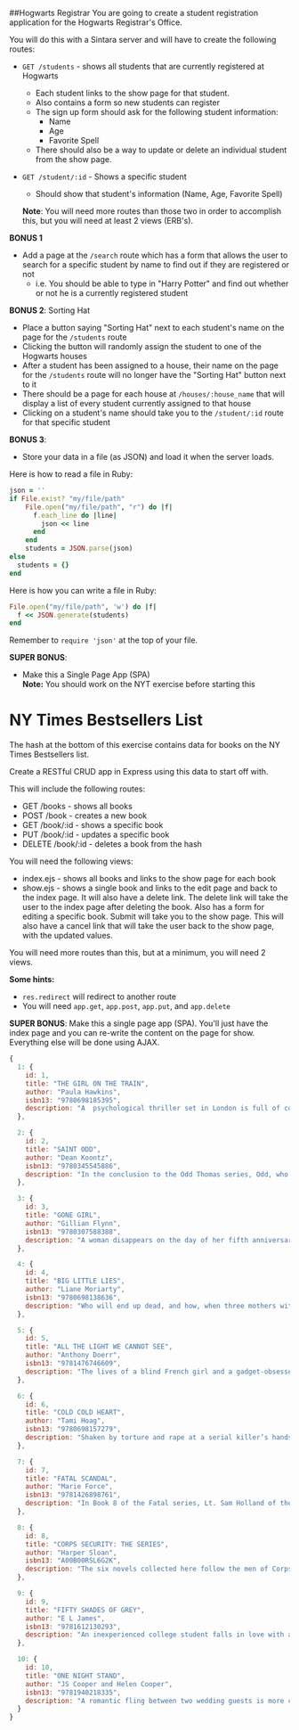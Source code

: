 ##Hogwarts Registrar
You are going to create a student registration application for the Hogwarts Registrar's Office.

You will do this with a Sintara server and will have to create the following routes:
- `GET /students` - shows all students that are currently registered at Hogwarts
  - Each student links to the show page for that student.
  - Also contains a form so new students can register
  - The sign up form should ask for the following student information:
    - Name
    - Age
    - Favorite Spell
  - There should also be a way to update or delete an individual student from the show page.
- `GET /student/:id` - Shows a specific student
  - Should show that student's information (Name, Age, Favorite Spell)

  **Note**: You will need more routes than those two in order to accomplish this, but you will need at least 2 views (ERB's).

**BONUS 1**
- Add a page at the `/search` route which has a form that allows the user to search for a specific student by name to find out if they are registered or not
  - i.e. You should be able to type in "Harry Potter" and find out whether or not he is a currently registered student

**BONUS 2**: Sorting Hat
- Place a button saying "Sorting Hat" next to each student's name on the page for the `/students` route
- Clicking the button will randomly assign the student to one of the Hogwarts houses
- After a student has been assigned to a house, their name on the page for the `/students` route will no longer have the "Sorting Hat" button next to it
- There should be a page for each house at `/houses/:house_name` that will display a list of every student currently assigned to that house
- Clicking on a student's name should take you to the `/student/:id` route for that specific student

**BONUS 3**:
  - Store your data in a file (as JSON) and load it when the server loads.

  Here is how to read a file in Ruby:
  ```rb
  json = ''
  if File.exist? "my/file/path"
      File.open("my/file/path", "r") do |f|
        f.each_line do |line|
          json << line
        end
      end
      students = JSON.parse(json)
  else
    students = {}
  end
  ```
  Here is how you can write a file in Ruby:
  ```rb
  File.open("my/file/path", 'w') do |f|
    f << JSON.generate(students)
  end
  ```

  Remember to `require 'json'` at the top of your file.

**SUPER BONUS**:
  - Make this a Single Page App (SPA)  
  **Note:** You should work on the NYT exercise before starting this

# NY Times Bestsellers List

The hash at the bottom of this exercise contains data for books on the NY Times Bestsellers list.

Create a RESTful CRUD app in Express using this data to start off with.

This will include the following routes:
  - GET /books - shows all books
  - POST /book - creates a new book
  - GET /book/:id - shows a specific book
  - PUT /book/:id - updates a specific book
  - DELETE /book/:id - deletes a book from the hash

You will need the following views:
  - index.ejs - shows all books and links to the show page for each book
  - show.ejs - shows a single book and links to the edit page and back to the index page.  It will also have a delete link.  The delete link will take the user to the index page after deleting the book.
  Also has a form for editing a specific book.  Submit will take you to the show page.  This will also have a cancel link that will take the user back to the show page, with the updated values.

You will need more routes than this, but at a minimum, you will need 2 views.

**Some hints:**
- `res.redirect` will redirect to another route
- You will need `app.get`, `app.post`, `app.put`, and `app.delete`

**SUPER BONUS**: Make this a single page app (SPA).  You'll just have the index page and you can re-write the content on the page for show. Everything else will be done using AJAX.

```js
{  
  1: {
    id: 1,
    title: "THE GIRL ON THE TRAIN",  
    author: "Paula Hawkins",
    isbn13: "9780698185395",
    description: "A  psychological thriller set in London is full of complications and betrayals."
  },

  2: {
    id: 2,
    title: "SAINT ODD",
    author: "Dean Koontz",
    isbn13: "9780345545886",
    description: "In the conclusion to the Odd Thomas series, Odd, who can communicate with the dead, returns home to small-town California to meet one last challenge."
  },

  3: {
    id: 3,
    title: "GONE GIRL",
    author: "Gillian Flynn",
    isbn13: "9780307588388",
    description: "A woman disappears on the day of her fifth anniversary; is her husband a killer?"
  },

  4: {
    id: 4,
    title: "BIG LITTLE LIES",
    author: "Liane Moriarty",
    isbn13: "9780698138636",
    description: "Who will end up dead, and how, when three mothers with children in the same school become friends?"
  },

  5: {
    id: 5,
    title: "ALL THE LIGHT WE CANNOT SEE",
    author: "Anthony Doerr",
    isbn13: "9781476746609",
    description: "The lives of a blind French girl and a gadget-obsessed German boy before and during World War II, when their paths eventually cross. "
  },

  6: {
    id: 6,
    title: "COLD COLD HEART",
    author: "Tami Hoag",
    isbn13: "9780698157279",
    description: "Shaken by torture and rape at a serial killer’s hands, a TV reporter returns to her hometown, where she investigates the disappearance of a high school friend many years earlier."
  },

  7: {
    id: 7,
    title: "FATAL SCANDAL",
    author: "Marie Force",
    isbn13: "9781426898761",
    description: "In Book 8 of the Fatal series, Lt. Sam Holland of the Metropolitan Police Department defends two colleagues from allegations of scandal."
  },

  8: {
    id: 8,
    title: "CORPS SECURITY: THE SERIES",
    author: "Harper Sloan",
    isbn13: "A00B00RSL6G2K",
    description: "The six novels collected here follow the men of Corps Security, brought together by the Marines, as they pursue love."
  },

  9: {
    id: 9,
    title: "FIFTY SHADES OF GREY",
    author: "E L James",
    isbn13: "9781612130293",
    description: "An inexperienced college student falls in love with a tortured man who has particular sexual tastes; the first book in a trilogy."
  },

  10: {
    id: 10,
    title: "ONE NIGHT STAND",
    author: "JS Cooper and Helen Cooper",
    isbn13: "9781940218335",
    description: "A romantic fling between two wedding guests is more complicated than they thought."
  }
}
```
